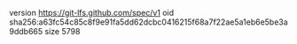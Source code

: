version https://git-lfs.github.com/spec/v1
oid sha256:a63fc54c85c8f9e91fa5dd62dcbc0416215f68a7f22ae5a1eb6e5be3a9ddb665
size 5798
